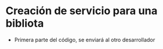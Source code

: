 # Creación de  servicio para una bibliota
- Primera parte del código, se enviará al otro desarrollador 